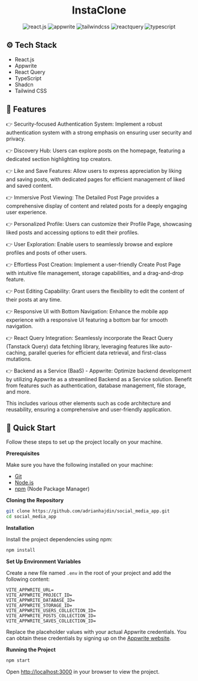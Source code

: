 <div align="center">
  <h1 align="center">InstaClone</h1>

  <div>
    <img src="https://img.shields.io/badge/-React_JS-black?style=for-the-badge&logoColor=white&logo=react&color=61DAFB" alt="react.js" />
    <img src="https://img.shields.io/badge/-Appwrite-black?style=for-the-badge&logoColor=white&logo=appwrite&color=FD366E" alt="appwrite" />
    <img src="https://img.shields.io/badge/-Tailwind_CSS-black?style=for-the-badge&logoColor=white&logo=tailwindcss&color=06B6D4" alt="tailwindcss" />
    <img src="https://img.shields.io/badge/-React_Query-black?style=for-the-badge&logoColor=white&logo=reactquery&color=FF4154" alt="reactquery" />
    <img src="https://img.shields.io/badge/-Typescript-black?style=for-the-badge&logoColor=white&logo=typescript&color=3178C6" alt="typescript" />
  </div>

</div>

## <a name="tech-stack">⚙️ Tech Stack</a>

- React.js
- Appwrite
- React Query
- TypeScript
- Shadcn
- Tailwind CSS

## <a name="features">🔋 Features</a>

👉 Security-focused Authentication System: Implement a robust authentication system with a strong emphasis on ensuring user security and privacy.

👉 Discovery Hub: Users can explore posts on the homepage, featuring a dedicated section highlighting top creators.

👉 Like and Save Features: Allow users to express appreciation by liking and saving posts, with dedicated pages for efficient management of liked and saved content.

👉 Immersive Post Viewing: The Detailed Post Page provides a comprehensive display of content and related posts for a deeply engaging user experience.

👉 Personalized Profile: Users can customize their Profile Page, showcasing liked posts and accessing options to edit their profiles.

👉 User Exploration: Enable users to seamlessly browse and explore profiles and posts of other users.

👉 Effortless Post Creation: Implement a user-friendly Create Post Page with intuitive file management, storage capabilities, and a drag-and-drop feature.

👉 Post Editing Capability: Grant users the flexibility to edit the content of their posts at any time.

👉 Responsive UI with Bottom Navigation: Enhance the mobile app experience with a responsive UI featuring a bottom bar for smooth navigation.

👉 React Query Integration: Seamlessly incorporate the React Query (Tanstack Query) data fetching library, leveraging features like auto-caching, parallel queries for efficient data retrieval, and first-class mutations.

👉 Backend as a Service (BaaS) - Appwrite: Optimize backend development by utilizing Appwrite as a streamlined Backend as a Service solution. Benefit from features such as authentication, database management, file storage, and more.

This includes various other elements such as code architecture and reusability, ensuring a comprehensive and user-friendly application.

## <a name="quick-start">🤸 Quick Start</a>

Follow these steps to set up the project locally on your machine.

**Prerequisites**

Make sure you have the following installed on your machine:

- [Git](https://git-scm.com/)
- [Node.js](https://nodejs.org/en)
- [npm](https://www.npmjs.com/) (Node Package Manager)

**Cloning the Repository**

```bash
git clone https://github.com/adrianhajdin/social_media_app.git
cd social_media_app
```

**Installation**

Install the project dependencies using npm:

```bash
npm install
```

**Set Up Environment Variables**

Create a new file named `.env` in the root of your project and add the following content:

```env
VITE_APPWRITE_URL=
VITE_APPWRITE_PROJECT_ID=
VITE_APPWRITE_DATABASE_ID=
VITE_APPWRITE_STORAGE_ID=
VITE_APPWRITE_USERS_COLLECTION_ID=
VITE_APPWRITE_POSTS_COLLECTION_ID=
VITE_APPWRITE_SAVES_COLLECTION_ID=
```

Replace the placeholder values with your actual Appwrite credentials. You can obtain these credentials by signing up on the [Appwrite website](https://appwrite.io/).

**Running the Project**

```bash
npm start
```

Open [http://localhost:3000](http://localhost:3000) in your browser to view the project.

#
